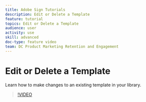 ```yaml
---
title: Adobe Sign Tutorials
description: Edit or Delete a Template
feature: tutorial
topics: Edit or Delete a Template
audience: user
activity: use
skill: advanced
doc-type: feature video
team: DC Product Marketing Retention and Engagement
---
```


# Edit or Delete a Template

Learn how to make changes to an existing template in your library.

>[!VIDEO](https://video.tv.adobe.com/v/17346?hidetitle=true)
